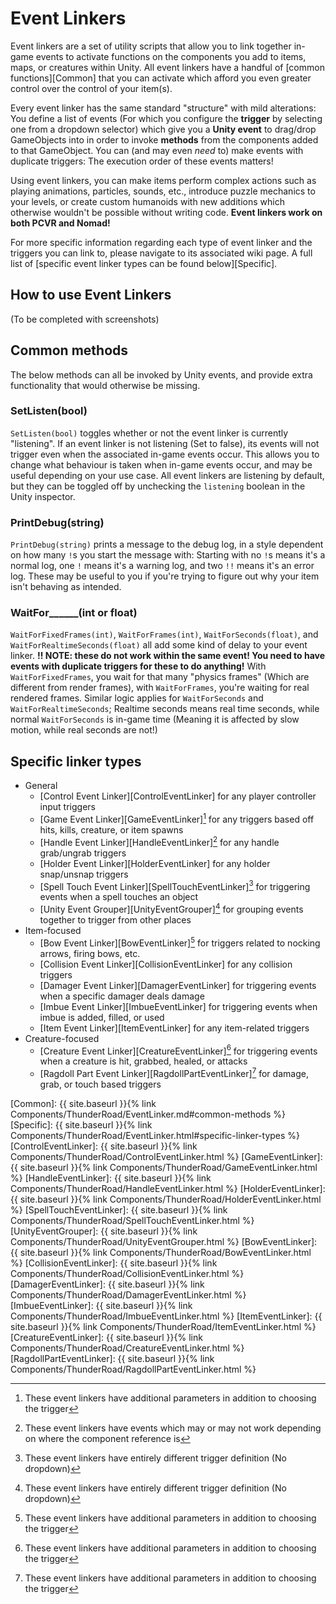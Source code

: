 # Event Linkers
Event linkers are a set of utility scripts that allow you to link together in-game events to activate functions on the components you add to items, maps, or creatures within Unity. All event linkers have a handful of [common functions][Common] that you can activate which afford you even greater control over the control of your item(s).

Every event linker has the same standard "structure" with mild alterations: You define a list of events (For which you configure the **trigger** by selecting one from a dropdown selector) which give you a **Unity event** to drag/drop GameObjects into in order to invoke **methods** from the components added to that GameObject. You can (and may even *need* to) make events with duplicate triggers: The execution order of these events matters!

Using event linkers, you can make items perform complex actions such as playing animations, particles, sounds, etc., introduce puzzle mechanics to your levels, or create custom humanoids with new additions which otherwise wouldn't be possible without writing code. **Event linkers work on both PCVR and Nomad!**

For more specific information regarding each type of event linker and the triggers you can link to, please navigate to its associated wiki page. A full list of [specific event linker types can be found below][Specific].

## How to use Event Linkers
(To be completed with screenshots)

## Common methods
The below methods can all be invoked by Unity events, and provide extra functionality that would otherwise be missing.
### SetListen(bool)
`SetListen(bool)` toggles whether or not the event linker is currently "listening". If an event linker is not listening (Set to false), its events will not trigger even when the associated in-game events occur. This allows you to change what behaviour is taken when in-game events occur, and may be useful depending on your use case. All event linkers are listening by default, but they can be toggled off by unchecking the `listening` boolean in the Unity inspector.
### PrintDebug(string)
`PrintDebug(string)` prints a message to the debug log, in a style dependent on how many `!`s you start the message with: Starting with no `!`s means it's a normal log, one `!` means it's a warning log, and two `!!` means it's an error log. These may be useful to you if you're trying to figure out why your item isn't behaving as intended.
### WaitFor\_\_\_\_\_\_(int or float)
`WaitForFixedFrames(int)`, `WaitForFrames(int)`, `WaitForSeconds(float)`, and `WaitForRealtimeSeconds(float)` all add some kind of delay to your event linker. **!! NOTE: these do not work within the same event! You need to have events with duplicate triggers for these to do anything!** With `WaitForFixedFrames`, you wait for that many "physics frames" (Which are different from render frames), with `WaitForFrames`, you're waiting for real rendered frames. Similar logic applies for `WaitForSeconds` and `WaitForRealtimeSeconds`; Realtime seconds means real time seconds, while normal `WaitForSeconds` is in-game time (Meaning it is affected by slow motion, while real seconds are not!)

## Specific linker types
- General
  - [Control Event Linker][ControlEventLinker] for any player controller input triggers
  - [Game Event Linker][GameEventLinker][^extras] for any triggers based off hits, kills, creature, or item spawns
  - [Handle Event Linker][HandleEventLinker][^varies] for any handle grab/ungrab triggers
  - [Holder Event Linker][HolderEventLinker] for any holder snap/unsnap triggers
  - [Spell Touch Event Linker][SpellTouchEventLinker][^unique] for triggering events when a spell touches an object
  - [Unity Event Grouper][UnityEventGrouper][^unique] for grouping events together to trigger from other places
- Item-focused
  - [Bow Event Linker][BowEventLinker][^extras] for triggers related to nocking arrows, firing bows, etc.
  - [Collision Event Linker][CollisionEventLinker] for any collision triggers
  - [Damager Event Linker][DamagerEventLinker] for triggering events when a specific damager deals damage
  - [Imbue Event Linker][ImbueEventLinker] for triggering events when imbue is added, filled, or used
  - [Item Event Linker][ItemEventLinker] for any item-related triggers
- Creature-focused
  - [Creature Event Linker][CreatureEventLinker][^extras] for triggering events when a creature is hit, grabbed, healed, or attacks
  - [Ragdoll Part Event Linker][RagdollPartEventLinker][^extras] for damage, grab, or touch based triggers

[^extras]: These event linkers have additional parameters in addition to choosing the trigger
[^varies]: These event linkers have events which may or may not work depending on where the component reference is
[^unique]: These event linkers have entirely different trigger definition (No dropdown)

[Common]: {{ site.baseurl }}{% link Components/ThunderRoad/EventLinker.md#common-methods %}
[Specific]: {{ site.baseurl }}{% link Components/ThunderRoad/EventLinker.html#specific-linker-types %}
[ControlEventLinker]: {{ site.baseurl }}{% link Components/ThunderRoad/ControlEventLinker.html %}
[GameEventLinker]: {{ site.baseurl }}{% link Components/ThunderRoad/GameEventLinker.html %}
[HandleEventLinker]: {{ site.baseurl }}{% link Components/ThunderRoad/HandleEventLinker.html %}
[HolderEventLinker]: {{ site.baseurl }}{% link Components/ThunderRoad/HolderEventLinker.html %}
[SpellTouchEventLinker]: {{ site.baseurl }}{% link Components/ThunderRoad/SpellTouchEventLinker.html %}
[UnityEventGrouper]: {{ site.baseurl }}{% link Components/ThunderRoad/UnityEventGrouper.html %}
[BowEventLinker]: {{ site.baseurl }}{% link Components/ThunderRoad/BowEventLinker.html %}
[CollisionEventLinker]: {{ site.baseurl }}{% link Components/ThunderRoad/CollisionEventLinker.html %}
[DamagerEventLinker]: {{ site.baseurl }}{% link Components/ThunderRoad/DamagerEventLinker.html %}
[ImbueEventLinker]: {{ site.baseurl }}{% link Components/ThunderRoad/ImbueEventLinker.html %}
[ItemEventLinker]: {{ site.baseurl }}{% link Components/ThunderRoad/ItemEventLinker.html %}
[CreatureEventLinker]: {{ site.baseurl }}{% link Components/ThunderRoad/CreatureEventLinker.html %}
[RagdollPartEventLinker]: {{ site.baseurl }}{% link Components/ThunderRoad/RagdollPartEventLinker.html %}
